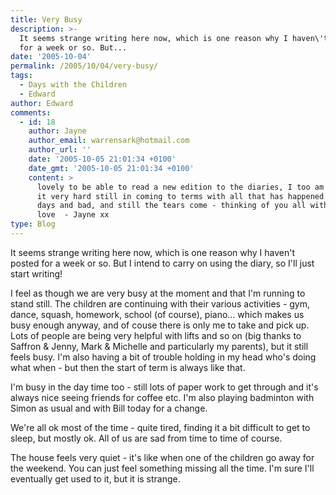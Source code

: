 ```yaml
---
title: Very Busy
description: >-
  It seems strange writing here now, which is one reason why I haven\'t posted
  for a week or so. But...
date: '2005-10-04'
permalink: /2005/10/04/very-busy/
tags:
  - Days with the Children
  - Edward
author: Edward
comments:
  - id: 18
    author: Jayne
    author_email: warrensark@hotmail.com
    author_url: ''
    date: '2005-10-05 21:01:34 +0100'
    date_gmt: '2005-10-05 21:01:34 +0100'
    content: >
      lovely to be able to read a new edition to the diaries, I too am finding
      it very hard still in coming to terms with all that has happened - good
      days and bad, and still the tears come - thinking of you all with lots of
      love  - Jayne xx
type: Blog
---
```


It seems strange writing here now, which is one reason why I haven\'t
posted for a week or so. But I intend to carry on using the diary, so
I\'ll just start writing!

I feel as though we are very busy at the moment and that I\'m running to
stand still. The children are continuing with their various activities -
gym, dance, squash, homework, school (of course), piano... which makes
us busy enough anyway, and of couse there is only me to take and pick
up. Lots of people are being very helpful with lifts and so on (big
thanks to Saffron & Jenny, Mark & Michelle and particularly my parents),
but it still feels busy. I\'m also having a bit of trouble holding in my
head who\'s doing what when - but then the start of term is always like
that.

I\'m busy in the day time too - still lots of paper work to get through
and it\'s always nice seeing friends for coffee etc. I\'m also playing
badminton with Simon as usual and with Bill today for a change.

We\'re all ok most of the time - quite tired, finding it a bit difficult
to get to sleep, but mostly ok. All of us are sad from time to time of
course.

The house feels very quiet - it\'s like when one of the children go away
for the weekend. You can just feel something missing all the time. I\'m
sure I\'ll eventually get used to it, but it is strange.

